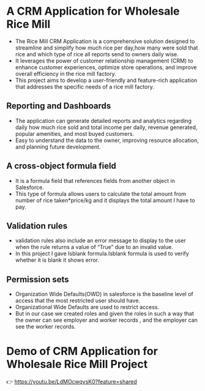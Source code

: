 # A CRM Application for Wholesale Rice Mill
 - The Rice Mill CRM Application is a comprehensive solution designed to streamline and simplify how much rice per day,how many were sold that rice and which type of rice all reports send to owners daily wise.
 - It leverages the power of customer relationship management (CRM) to enhance customer experiences, optimize store operations, and improve overall efficiency in the rice mill factory.
 - This project aims to develop a user-friendly and feature-rich application that addresses the specific needs of a rice mill factory.
   
## Reporting and Dashboards
  - The application can generate detailed reports and analytics regarding daily how much rice sold and total income per daily, revenue generated, popular amenities, and most buyed customers.
  - Easy to understand the data to the owner, improving resource allocation, and planning future development.
    
## A cross-object formula field
  - It is a formula field that references fields from another object in Salesforce.
  - This type of formula allows users to calculate the total amount from number of rice taken*price/kg and it displays the total amount I have to pay.

## Validation rules
   - validation rules also include an error message to display to the user when the rule returns a value of “True” due to an invalid value.
   - In this project I gave Isblank formula.Isblank formula is used to verify whether it is blank it shows error.
## Permission sets
  - Organization Wide Defaults(OWD) in salesforce is the baseline level of access that the most restricted user should have.
  - Organizational Wide Defaults are used to restrict access.
  - But in our case we created roles and given the roles in such a way that the owner can see employer and worker records , and the employer can see the worker records.

# Demo of CRM Application for Wholesale Rice Mill Project
   👉 https://youtu.be/LdMOcwqysK0?feature=shared


